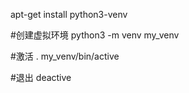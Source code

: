 apt-get install python3-venv

#创建虚拟环境
python3 -m venv my_venv


#激活
. my_venv/bin/active

#退出
deactive
